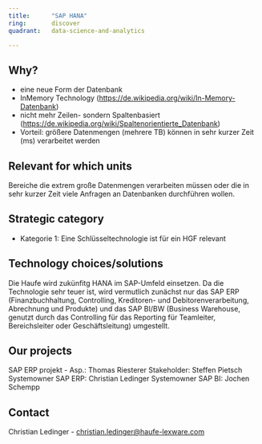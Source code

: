 ```yaml
---
title:      "SAP HANA"
ring:       discover
quadrant:   data-science-and-analytics

---
```


## Why? ##

- eine neue Form der Datenbank
- InMemory Technology (https://de.wikipedia.org/wiki/In-Memory-Datenbank)
- nicht mehr Zeilen- sondern Spaltenbasiert (https://de.wikipedia.org/wiki/Spaltenorientierte_Datenbank)
- Vorteil: größere Datenmengen (mehrere TB) können in sehr kurzer Zeit (ms) verarbeitet werden

## Relevant for which units ##

Bereiche die extrem große Datenmengen verarbeiten müssen oder die in sehr kurzer Zeit viele Anfragen an Datenbanken durchführen wollen.

## Strategic category ##

- Kategorie 1: Eine Schlüsseltechnologie ist für ein HGF relevant

## Technology choices/solutions ##

Die Haufe wird zukünfitg HANA im SAP-Umfeld einsetzen. Da die Technologie sehr teuer ist, wird vermutlich zunächst nur das SAP ERP (Finanzbuchhaltung, Controlling, Kreditoren- und Debitorenverarbeitung, Abrechnung und Produkte) und das SAP BI/BW (Business Warehouse, genutzt durch das Controlling für das Reporting für Teamleiter, Bereichsleiter oder Geschäftsleitung) umgestellt.

## Our projects ##

SAP ERP projekt - Asp.: Thomas Riesterer
Stakeholder: Steffen Pietsch
Systemowner SAP ERP: Christian Ledinger
Systemowner SAP BI: Jochen Schempp

## Contact ##

Christian Ledinger - christian.ledinger@haufe-lexware.com
